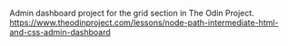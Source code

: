 Admin dashboard project for the grid section in The Odin Project.
https://www.theodinproject.com/lessons/node-path-intermediate-html-and-css-admin-dashboard
